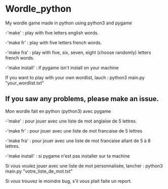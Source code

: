 # Wordle_python
My wordle game made in python using python3 and pygame

-'make' : play with five letters english words.

-'make fr' : play with five letters french words.

-'make fra' : play with five, six, seven, eight (choose randomly) letters french words.

-'make install' : if pygame isn't install on your machine

If you want to play with your own wordlist, lauch : python3 main.py "your_wordlist.txt"

If you saw any problems, please make an issue.
---------------------------------------------------------------------------------------

Mon wordle fait en python (python3) avec pygame

-'make' : pour jouer avec une liste de mot anglaise de 5 lettres.

-'make fr' : pour jouer avec une liste de mot francaise de 5 lettres

-'make fra' : pour jouer avec une liste de mot francaise allant de 5 à 8 lettres.

-'make install' : si pygame n'est pas installer sur ta machine


Si vous voulez jouer avec une liste de mot personnalisée, lancher : python3 main.py "votre_liste_de_mot.txt"

Si vous trouvez le moindre bug, s'il vous plait faite un report.
